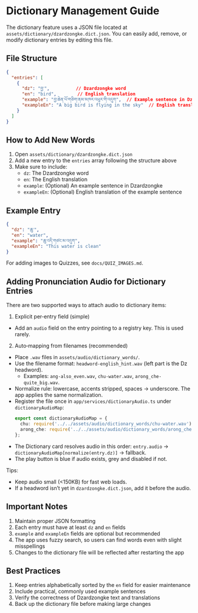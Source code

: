 # Dictionary Management Guide

The dictionary feature uses a JSON file located at `assets/dictionary/dzardzongke.dict.json`. You can easily add, remove, or modify dictionary entries by editing this file.

## File Structure

```json
{
  "entries": [
    {
      "dz": "བྱ་",          // Dzardzongke word
      "en": "bird",        // English translation
      "example": "བྱ་ཆེན་པོ་གཅིག་ནམ་མཁར་འཕུར་གི་འདུག",  // Example sentence in Dzardzongke
      "exampleEn": "A big bird is flying in the sky"  // English translation of example
    }
  ]
}
```

## How to Add New Words

1. Open `assets/dictionary/dzardzongke.dict.json`
2. Add a new entry to the `entries` array following the structure above
3. Make sure to include:
   - `dz`: The Dzardzongke word
   - `en`: The English translation
   - `example`: (Optional) An example sentence in Dzardzongke
   - `exampleEn`: (Optional) English translation of the example sentence
   

## Example Entry

```json
{
  "dz": "ཆུ་",
  "en": "water",
  "example": "ཆུ་འདི་གཙང་མ་འདུག",
  "exampleEn": "This water is clean"
}
```

For adding images to Quizzes, see `docs/QUIZ_IMAGES.md`.

## Adding Pronunciation Audio for Dictionary Entries

There are two supported ways to attach audio to dictionary items:

1) Explicit per‑entry field (simple)
- Add an `audio` field on the entry pointing to a registry key. This is used rarely.

2) Auto‑mapping from filenames (recommended)
- Place `.wav` files in `assets/audio/dictionary_words/`.
- Use the filename format: `headword-english_hint.wav` (left part is the Dz headword).
  - Examples: `ang-also_even.wav`, `chu-water.wav`, `arong_che-quite_big.wav`.
- Normalize rule: lowercase, accents stripped, spaces → underscore. The app applies the same normalization.
- Register the file once in `app/services/dictionaryAudio.ts` under `dictionaryAudioMap`:
  ```ts
  export const dictionaryAudioMap = {
    chu: require('../../assets/audio/dictionary_words/chu-water.wav'),
    arong_che: require('../../assets/audio/dictionary_words/arong_che-quite_big.wav'),
  };
  ```
- The Dictionary card resolves audio in this order: `entry.audio` → `dictionaryAudioMap[normalize(entry.dz)]` → fallback.
- The play button is blue if audio exists, grey and disabled if not.

Tips:
- Keep audio small (<150KB) for fast web loads.
- If a headword isn’t yet in `dzardzongke.dict.json`, add it before the audio.

## Important Notes

1. Maintain proper JSON formatting
2. Each entry must have at least `dz` and `en` fields
3. `example` and `exampleEn` fields are optional but recommended
4. The app uses fuzzy search, so users can find words even with slight misspellings
5. Changes to the dictionary file will be reflected after restarting the app

## Best Practices

1. Keep entries alphabetically sorted by the `en` field for easier maintenance
2. Include practical, commonly used example sentences
3. Verify the correctness of Dzardzongke text and translations
4. Back up the dictionary file before making large changes
